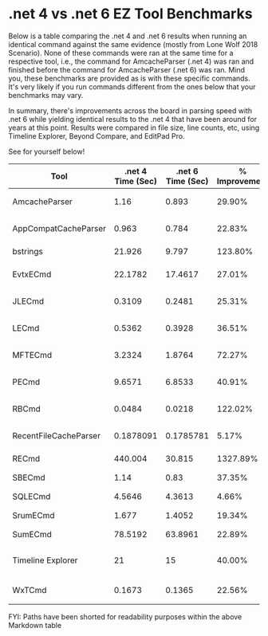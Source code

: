 # .net 4 vs .net 6 EZ Tool Benchmarks

Below is a table comparing the .net 4 and .net 6 results when running an identical command against the same evidence (mostly from Lone Wolf 2018 Scenario). None of these commands were ran at the same time for a respective tool, i.e., the command for AmcacheParser (.net 4) was ran and finished before the command for AmcacheParser (.net 6) was ran. Mind you, these benchmarks are provided as is with these specific commands. It's very likely if you run commands different from the ones below that your benchmarks may vary. 

In summary, there's improvements across the board in parsing speed with .net 6 while yielding identical results to the .net 4 that have been around for years at this point. Results were compared in file size, line counts, etc, using Timeline Explorer, Beyond Compare, and EditPad Pro. 

See for yourself below!

| Tool | .net 4 Time (Sec) | .net 6 Time (Sec) | % Improvement | Command Used |
|--|--|--|--|--|
| AmcacheParser | 1.16 | 0.893 | 29.90% | `.\AmcacheParser.exe -f   ".\LW2018\Amcache.hve"   --csv ".\output" --debug --mp -i` |
| AppCompatCacheParser | 0.963 | 0.784 | 22.83% | `.\AppCompatCacheParser.exe -f   ".\LW2018\SYSTEM"   --csv c:\temp\ --debug` |
| bstrings | 21.926 | 9.797 | 123.80% | `.\bstrings.exe -d   ".\LW2018\" -a --ls cloudy` |
| EvtxECmd | 22.1782 | 17.4617 | 27.01% | `.\EvtxECmd.exe -d   ".\LW2018\logs"   --csv ".\LW2018\" --debug` |
| JLECmd | 0.3109 | 0.2481 | 25.31% | `.\JLECmd.exe -d   ".\LW2018\Recent\"   --mp --csv ".\output"` |
| LECmd | 0.5362 | 0.3928 | 36.51% | `.\LECmd.exe -d   ".\LW2018\Recent\"   --mp --csv ".\output"` |
| MFTECmd | 3.2324 | 1.8764 | 72.27% | `.\MFTECmd.exe -f   '.\LW2018\$MFT' --csv   ".\output"` |
| PECmd | 9.6571 | 6.8533 | 40.91% | `.\PECmd.exe -d   ".\LW2018\prefetch\" --csv   ".\LW2018\" --mp` |
| RBCmd | 0.0484 | 0.0218 | 122.02% | `.\RBCmd.exe -d   '.\LW2018\$Recycle.Bin\%UserSid%'   --csv '.\output' --debug` |
| RecentFileCacheParser | 0.1878091 | 0.1785781 | 5.17% | `.\RecentFileCacheParser.exe -f   ".\LW2018\RecentFileCache.bcf"   --csv ".\output\"` |
| RECmd | 440.004 | 30.815 | 1327.89% | `.\RECmd.exe -d   ".\LW2018\" --sa cloudy --debug` |
| SBECmd | 1.14 | 0.83 | 37.35% | `.\SBECmd.exe -d   ".\LW2018\" --csv   ".\LW2018\" --debug` |
| SQLECmd | 4.5646 | 4.3613 | 4.66% | `.\SQLECmd.exe -d   .\LW2018\ --hunt --csv   .\LW2018\ --debug` |
| SrumECmd | 1.677 | 1.4052 | 19.34% | `.\SrumECmd.exe -d   ".\LW2018\" --csv   ".\output" --debug` |
| SumECmd | 78.5192 | 63.8961 | 22.89% | `.\SumECmd.exe -d   ".\LW2018\SUM" --csv   ".\LW2018\SUM" --debug` |
| Timeline Explorer | 21 | 15 | 40.00% | 1gb CSV generated from   EventTranscript.DB SQLECmd Query |
| WxTCmd | 0.1673 | 0.1365 | 22.56% | `.\WxTCmd.exe -f   '.\LW2018\ActivitiesCache.db'   --csv '.\LW2018\'` |

FYI: Paths have been shorted for readability purposes within the above Markdown table
